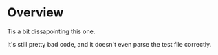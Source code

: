 # Overview

Tis a bit dissapointing this one.

It's still pretty bad code, and it doesn't even parse the test file correctly.